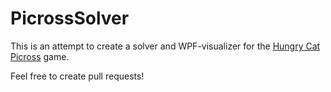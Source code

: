 # PicrossSolver
This is an attempt to create a solver and WPF-visualizer for the [Hungry Cat Picross](https://play.google.com/store/apps/details?id=com.tuesdayquest.logicart) game.

Feel free to create pull requests!